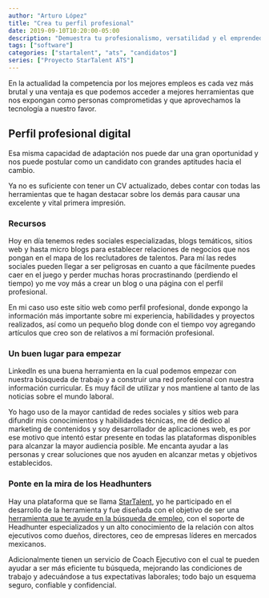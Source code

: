 ```yaml
---
author: "Arturo López"
title: "Crea tu perfil profesional"
date: 2019-09-10T10:20:00-05:00
description: "Demuestra tu profesionalismo, versatilidad y el emprendedor que llevas dentro"
tags: ["software"]
categories: ["startalent", "ats", "candidatos"]
series: ["Proyecto StarTalent ATS"]
---
```


En la actualidad la competencia por los mejores empleos es cada vez más brutal y una ventaja es que podemos acceder a mejores herramientas que nos expongan como personas comprometidas y que aprovechamos la tecnología a nuestro favor. 

## Perfil profesional digital

Esa misma capacidad de adaptación nos puede dar una gran oportunidad y nos puede postular como un candidato con grandes aptitudes hacia el cambio.

Ya no es suficiente con tener un CV actualizado, debes contar con todas las herramientas que te hagan destacar sobre los demás para causar una excelente y vital primera impresión.

### Recursos

Hoy en día tenemos redes sociales especializadas, blogs temáticos, sitios web y hasta micro blogs para establecer relaciones de negocios que nos pongan en el mapa de los reclutadores de talentos. Para mí las redes sociales pueden llegar a ser peligrosas en cuanto a que fácilmente puedes caer en el juego y perder muchas horas procrastinando (perdiendo el tiempo) yo me voy más a crear un blog o una página con el perfil profesional.

En mi caso uso este sitio web como perfil profesional, donde expongo la información más importante sobre mi experiencia, habilidades y proyectos realizados, así como un pequeño blog donde con el tiempo voy agregando artículos que creo son de relativos a mí formación profesional.

### Un buen lugar para empezar

LinkedIn es una buena herramienta en la cual podemos empezar con nuestra búsqueda de trabajo y a construir una red profesional con nuestra información curricular. Es muy fácil de utilizar y nos mantiene al tanto de las noticias sobre el mundo laboral.

Yo hago uso de la mayor cantidad de redes sociales y sitios web para difundir mis conocimientos y habilidades técnicas, me dé dedico al marketing de contenidos y soy desarrollador de aplicaciones web, es por ese motivo que intentó estar presente en todas las plataformas disponibles para alcanzar la mayor audiencia posible. Me encanta ayudar a las personas y crear soluciones que nos ayuden en alcanzar metas y objetivos establecidos.

### Ponte en la mira de los Headhunters

Hay una plataforma que se llama [StarTalent](https://startalent.mx), yo he participado en el desarrollo de la herramienta y fue diseñada con el objetivo de ser una [herramienta que te ayude en la búsqueda de empleo](https://candidatos.starchoice.com.mx/), con el soporte de Headhunter especializados y un alto conocimiento de la relación con altos ejecutivos como dueños, directores, ceo de empresas líderes en mercados mexicanos. 

Adicionalmente tienen un servicio de Coach Ejecutivo con el cual te pueden ayudar a ser más eficiente tu búsqueda, mejorando las condiciones de trabajo y adecuándose a tus expectativas laborales; todo bajo un esquema seguro, confiable y confidencial.
